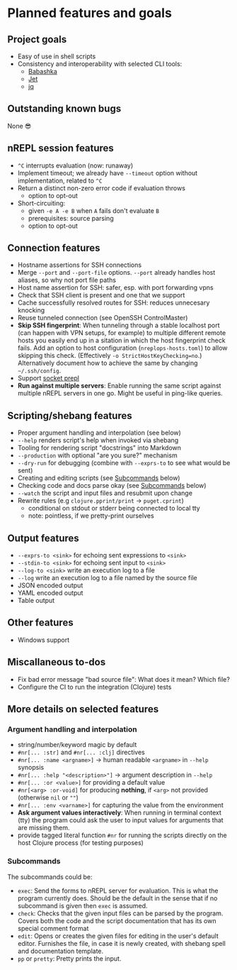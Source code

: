 # Planned features and goals

## Project goals

- Easy of use in shell scripts
- Consistency and interoperability with selected CLI tools:
  - [Babashka][babashka]
  - [Jet][jet]
  - [jq][jq]

[babashka]: https://github.com/babashka/babashka
[jet]: https://github.com/borkdude/jet
[jq]: https://github.com/stedolan/jq

## Outstanding known bugs

None 😎

## nREPL session features

- `^C` interrupts evaluation (now: runaway)
- Implement timeout; we already have `--timeout` option without implementation, related to `^C`
- Return a distinct non-zero error code if evaluation throws
  - option to opt-out
- Short-circuiting:
  - given `-e A -e B` when `A` fails don't evaluate `B`
  - prerequisites: source parsing
  - option to opt-out

## Connection features

- Hostname assertions for SSH connections
- Merge `--port` and `--port-file` options. `--port` already handles host
  aliases, so why not port file paths
- Host name assertion for SSH: safer, esp. with port forwarding vpns
- Check that SSH client is present and one that we support
- Cache successfully resolved routes for SSH: reduces unnecesary knocking
- Reuse tunneled connection (see OpenSSH ControlMaster)
- **Skip SSH fingerprint**: When tunneling through a stable localhost port (can
  happen with VPN setups, for example) to multiple different remote hosts you
  easily end up in a sitation in which the host fingerprint check fails.  Add an
  option to host configuration (`nreplops-hosts.toml`) to allow skipping this
  check.  (Effectively `-o StrictHostKeyChecking=no`.)  Alternatively document
  how to achieve the same by changing `~/.ssh/config`.
- Support [socket prepl](./notes/prepl.md)
- **Run against multiple servers**: Enable running the same script against
  multiple nREPL servers in one go.  Might be useful in ping-like queries.

## Scripting/shebang features

- Proper argument handling and interpolation (see below)
- `--help` renders script's help when invoked via shebang
- Tooling for rendering script "docstrings" into Markdown
- `--production` with optional "are you sure?" mechanism
- `--dry-run` for debugging (combine with `--exprs-to` to see what would be sent)
- Creating and editing scripts (see [Subcommands](#subcommands) below)
- Checking code and docs parse okay (see [Subcommands](#subcommands) below)
- `--watch` the script and input files and resubmit upon change
- Rewrite rules (e.g `clojure.pprint/print` → `puget.cprint`)
  - conditional on stdout or stderr being connected to local tty
  - note: pointless, if we pretty-print ourselves

## Output features

- `--exprs-to <sink>` for echoing sent expressions to `<sink>`
- `--stdin-to <sink>` for echoing sent input to `<sink>`
- `--log-to <sink>` write an execution log to a file
- `--log` write an execution log to a file named by the source file
- JSON encoded output
- YAML encoded output
- Table output

## Other features

- Windows support

## Miscallaneous to-dos

- Fix bad error message "bad source file": What does it mean? Which file?
- Configure the CI to run the integration (Clojure) tests

## More details on selected features

### Argument handling and interpolation

- string/number/keyword magic by default
- `#nr[... :str]` and `#nr[... :clj]` directives
- `#nr[... :name <argname>]` → human readable `<argname>` in `--help` synopsis
- `#nr[... :help "<description>"]` → argument description in `--help`
- `#nr[... :or <value>]` for providing a default value
- `#nr[<arg> :or-void]` for producing **nothing**, if `<arg>` not provided
  (otherwise `nil` or `""`)
- `#nr[... :env <varname>]` for capturing the value from the environment
- **Ask argument values interactively**: When running in terminal context (tty)
  the program could ask the user to input values for arguments that are missing
  them.
- provide tagged literal function `#nr` for running the scripts directly on the
  host Clojure process (for testing purposes)

### Subcommands

The subcommands could be:

- `exec`: Send the forms to nREPL server for evaluation.  This is what the
  program currently does.  Should be the default in the sense that if no
  subcommand is given then `exec` is assumed.
- `check`: Checks that the given input files can be parsed by the program.
  Covers both the code and the script documentation that has its own special
  comment format
- `edit`: Opens or creates the given files for editing in the user's default
  editor.  Furnishes the file, in case it is newly created, with shebang spell
  and documentation template.
- `pp` or `pretty`: Pretty prints the input.
